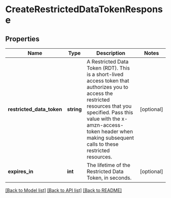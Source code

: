 # CreateRestrictedDataTokenResponse

## Properties
Name | Type | Description | Notes
------------ | ------------- | ------------- | -------------
**restricted_data_token** | **string** | A Restricted Data Token (RDT). This is a short-lived access token that authorizes you to access the restricted resources that you specified. Pass this value with the x-amzn-access-token header when making subsequent calls to these restricted resources. | [optional] 
**expires_in** | **int** | The lifetime of the Restricted Data Token, in seconds. | [optional] 

[[Back to Model list]](../../README.md#documentation-for-models) [[Back to API list]](../../README.md#documentation-for-api-endpoints) [[Back to README]](../../README.md)

